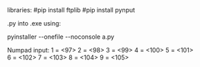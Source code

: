 libraries:
#pip install ftplib
#pip install pynput





.py into .exe using:


pyinstaller --onefile --noconsole a.py





Numpad input:
1 = <97>
2 = <98>
3 = <99>
4 = <100>
5 = <101>          
6 = <102>
7 = <103>
8 = <104>
9 = <105>
